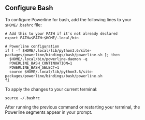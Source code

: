 ## Configure Bash

To configure Powerline for bash, add the following lines to your `$HOME/.bashrc`
file:

```shell
# Add this to your PATH if it’s not already declared
export PATH=$PATH:$HOME/.local/bin

# Powerline configuration
if [ -f $HOME/.local/lib/python3.6/site-packages/powerline/bindings/bash/powerline.sh ]; then
  $HOME/.local/bin/powerline-daemon -q
  POWERLINE_BASH_CONTINUATION=1
  POWERLINE_BASH_SELECT=1
  source $HOME/.local/lib/python3.6/site-packages/powerline/bindings/bash/powerline.sh
fi
```

To apply the changes to your current terminal:
```shell
source ~/.bashrc
```

After running the previous command or restarting your terminal, the Powerline
segments appear in your prompt.
